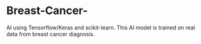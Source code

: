# Breast-Cancer-
AI using Tensorflow/Keras and scikit-learn. This AI model is trained on real data from breast cancer diagnosis.
